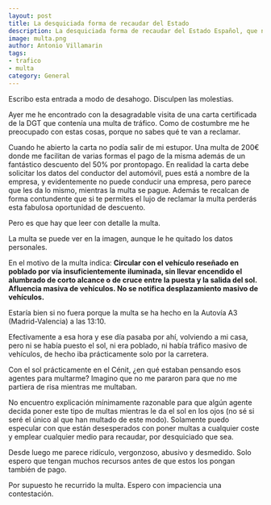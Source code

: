 ```yaml
---
layout: post
title: La desquiciada forma de recaudar del Estado
description: La desquiciada forma de recaudar del Estado Español, que no tiene límites.
image: multa.png
author: Antonio Villamarin
tags: 
- trafico
- multa
category: General
---
```


Escribo esta entrada a modo de desahogo. Disculpen las molestias.

Ayer me he encontrado con la desagradable visita de una carta certificada de la DGT que contenía una multa de tráfico. Como de costumbre me he preocupado con estas cosas, porque no sabes qué te van a reclamar.

Cuando he abierto la carta no podía salir de mi estupor. Una multa de 200€ donde me facilitan de varias formas el pago de la misma además de un fantástico descuento del 50% por prontopago. En realidad la carta debe solicitar los datos del conductor del automóvil, pues está a nombre de la empresa, y evidentemente no puede conducir una empresa, pero parece que les da lo mismo, mientras la multa se pague. Además te recalcan de forma contundente que si te permites el lujo de reclamar la multa perderás esta fabulosa oportunidad de descuento.

Pero es que hay que leer con detalle la multa.

La multa se puede ver en la imagen, aunque le he quitado los datos personales.

En el motivo de la multa indica: **Circular con el vehículo reseñado en poblado por vía insuficientemente iluminada, sin llevar encendido el alumbrado de corto alcance o de cruce entre la puesta y la salida del sol. Afluencia masiva de vehículos. No se notifica desplazamiento masivo de vehículos.**

Estaría bien si no fuera porque la multa se ha hecho en la Autovía A3 (Madrid-Valencia) a las 13:10.

Efectivamente a esa hora y ese día pasaba por ahí, volviendo a mi casa, pero ni se había puesto el sol, ni era poblado, ni había tráfico masivo de vehículos, de hecho iba prácticamente solo por la carretera.

Con el sol prácticamente en el Cénit, ¿en qué estaban pensando esos agentes para multarme? Imagino que no me pararon para que no me partiera de risa mientras me multaban.

No encuentro explicación mínimamente razonable para que algún agente decida poner este tipo de multas mientras le da el sol en los ojos (no sé si seré el único al que han multado de este modo). Solamente puedo especular con que están desesperados con poner multas a cualquier coste y emplear cualquier medio para recaudar, por desquiciado que sea.

Desde luego me parece ridículo, vergonzoso, abusivo y desmedido. Solo espero que tengan muchos recursos antes de que estos los pongan también de pago.

Por supuesto he recurrido la multa. Espero con impaciencia una contestación.
